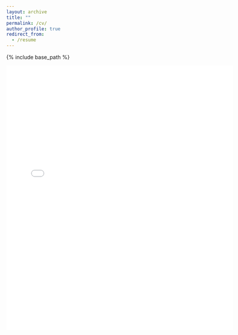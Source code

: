 ```yaml
---
layout: archive
title: ""
permalink: /cv/
author_profile: true
redirect_from:
  - /resume
---
```


{% include base_path %}

<embed src="{{ site.baseurl }}/files/CV_Han.pdf" width="600" height="700" type='application/pdf'> 